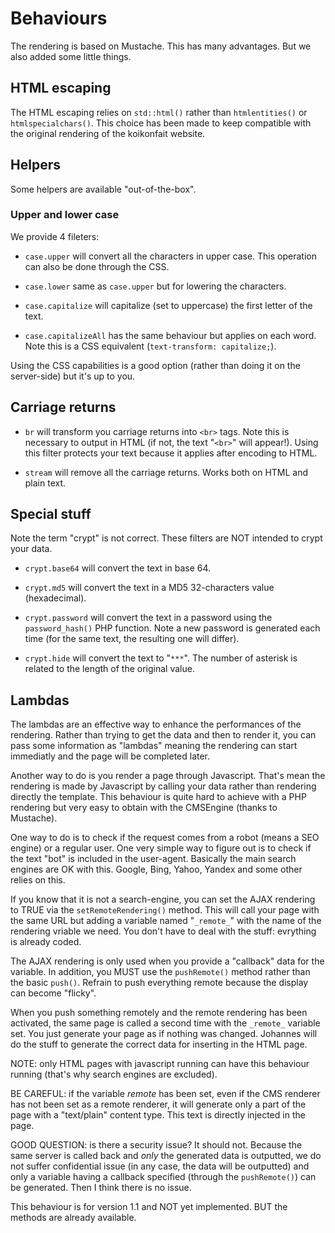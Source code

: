 # Behaviours

The rendering is based on Mustache. This has many advantages. But
we also added some little things.


## HTML escaping

The HTML escaping relies on `std::html()` rather than `htmlentities()`
or `htmlspecialchars()`. This choice has been made to keep compatible
with the original rendering of the koikonfait website.

## Helpers

Some helpers are available "out-of-the-box". 

### Upper and lower case

We provide 4 fileters:

- `case.upper` will convert all the characters in upper case. This operation
can also be done through the CSS.

- `case.lower` same as `case.upper` but for lowering the characters.

- `case.capitalize` will capitalize (set to uppercase) the first letter of
the text.

- `case.capitalizeAll` has the same behaviour but applies on each word. Note
this is a CSS equivalent (`text-transform: capitalize;`).

Using the CSS capabilities is a good option (rather than doing it on the server-side)
but it's up to you.

## Carriage returns

- `br` will transform you carriage returns into `<br>` tags. Note this is necessary to
output in HTML (if not, the text "`<br>`" will appear!). Using this filter protects your
text because it applies after encoding to HTML.

- `stream` will remove all the carriage returns. Works both on HTML and plain text.

## Special stuff

Note the term "crypt" is not correct. These filters are NOT intended to crypt your data.

- `crypt.base64` will convert the text in base 64.

- `crypt.md5` will convert the text in a MD5 32-characters value (hexadecimal).  

- `crypt.password` will convert the text in a password using the `password_hash()`
PHP function. Note a new password is generated each time (for the same text,
the resulting one will differ).

- `crypt.hide` will convert the text to "`***`". The number of asterisk is related
to the length of the original value.

## Lambdas

The lambdas are an effective way to enhance the performances of the rendering. Rather than
trying to get the data and then to render it, you can pass some information as "lambdas"
meaning the rendering can start immediatly and the page will be completed later.

Another way to do is you render a page through Javascript. That's mean the rendering is made
by Javascript by calling your data rather than rendering directly the template. This behaviour
is quite hard to achieve with a PHP rendering but very easy to obtain with the CMSEngine (thanks
to Mustache).


One way to do is to check if the request comes from a robot (means a SEO engine) or a regular
user. One very simple way to figure out is to check if the text "bot" is included in the 
user-agent. Basically the main search engines are OK with this. Google, Bing, Yahoo, Yandex and
some other relies on this.

If you know that it is not a search-engine, you can set the AJAX rendering to TRUE via the
`setRemoteRendering()` method. This will call your page with the same URL but adding a variable
named "`_remote_`" with the name of the rendering vriable we need. You don't have to deal
with the stuff: evrything is already coded.

The AJAX rendering is only used when you provide a "callback" data for the variable. In addition,
you MUST use the `pushRemote()` method rather than the basic `push()`. Refrain to push everything
remote because the display can become "flicky".

When you push something remotely and the remote rendering has been activated, the same page is called
a second time with the `_remote_` variable set. You just generate your page as if nothing was changed.
Johannes will do the stuff to generate the correct data for inserting in the HTML page. 

NOTE: only HTML pages with javascript running can have this behaviour running (that's why search
engines are excluded).

BE CAREFUL: if the variable _remote_ has been set, even if the CMS renderer has not been set as
a remote renderer, it will generate only a part of the page with a "text/plain" content type.
This text is directly injected in the page.

GOOD QUESTION: is there a security issue? It should not. Because the same server is called back
and _only_ the generated data is outputted, we do not suffer confidential issue (in any case, the 
data will be outputted) and only a variable having a callback specified (through the `pushRemote()`)
can be generated. Then I think there is no issue.


 

This behaviour is for version 1.1 and NOT yet implemented. BUT the methods are already available.

 
 



    
 


